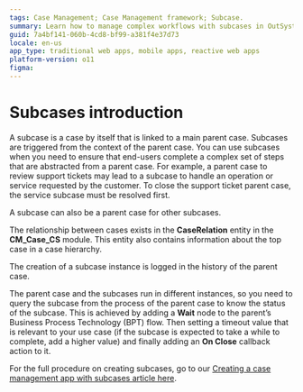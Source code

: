 ```yaml
---
tags: Case Management; Case Management framework; Subcase.
summary: Learn how to manage complex workflows with subcases in OutSystems 11 (O11), featuring hierarchical case relationships.
guid: 7a4bf141-060b-4cd8-bf99-a381f4e37d73
locale: en-us
app_type: traditional web apps, mobile apps, reactive web apps
platform-version: o11
figma:
---
```


# Subcases introduction

A subcase is a case by itself that is linked to a main parent case. Subcases are triggered from the context of the parent case. You can use subcases when you need to ensure that end-users complete a complex set of steps that are abstracted from a parent case. For example, a parent case to review support tickets may lead to a subcase to handle an operation or service requested by the customer. To close the support ticket parent case, the service subcase must be resolved first.

A subcase can also be a parent case for other subcases.

The relationship between cases exists in the **CaseRelation** entity in the **CM_Case_CS** module. This entity also contains information about the top case in a case hierarchy.

The creation of a subcase instance is logged in the history of the parent case.

The parent case and the subcases run in different instances, so you need to query the subcase from the process of the parent case to know the status of the subcase. This is achieved by adding a **Wait** node to the parent’s Business Process Technology (BPT) flow. Then setting a timeout value that is relevant to your use case (if the subcase is expected to take a while to complete, add a higher value) and finally adding an **On Close** callback action to it.

For the full procedure on creating subcases, go to our [Creating a case management app with subcases article here](subcase.md#create-subcase).
